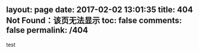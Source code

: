 layout: page
date: 2017-02-02 13:01:35
title: 404 Not Found：该页无法显示
toc: false
comments: false
permalink: /404
---

test